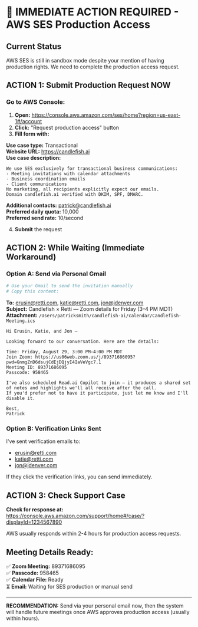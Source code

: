 # 🚨 IMMEDIATE ACTION REQUIRED - AWS SES Production Access

## Current Status
AWS SES is still in sandbox mode despite your mention of having production rights. We need to complete the production access request.

## ACTION 1: Submit Production Request NOW

### Go to AWS Console:
1. **Open:** https://console.aws.amazon.com/ses/home?region=us-east-1#/account
2. **Click:** "Request production access" button
3. **Fill form with:**

**Use case type:** Transactional  
**Website URL:** https://candlefish.ai  
**Use case description:**
```
We use SES exclusively for transactional business communications:
- Meeting invitations with calendar attachments
- Business coordination emails
- Client communications
No marketing, all recipients explicitly expect our emails.
Domain candlefish.ai verified with DKIM, SPF, DMARC.
```
**Additional contacts:** patrick@candlefish.ai  
**Preferred daily quota:** 10,000  
**Preferred send rate:** 10/second  

4. **Submit** the request

## ACTION 2: While Waiting (Immediate Workaround)

### Option A: Send via Personal Gmail
```bash
# Use your Gmail to send the invitation manually
# Copy this content:
```

**To:** erusin@retti.com, katie@retti.com, jon@jdenver.com  
**Subject:** Candlefish × Retti — Zoom details for Friday (3–4 PM MDT)  
**Attachment:** `/Users/patricksmith/candlefish-ai/calendar/Candlefish-Meeting.ics`

```
Hi Erusin, Katie, and Jon —

Looking forward to our conversation. Here are the details:

Time: Friday, August 29, 3:00 PM–4:00 PM MDT
Join Zoom: https://us06web.zoom.us/j/89371686095?pwd=GnmgZnD6dsujCdEjDQjyI4IaVeVgc7.1
Meeting ID: 89371686095
Passcode: 958465

I've also scheduled Read.ai Copilot to join — it produces a shared set of notes and highlights we'll all receive after the call.
If you'd prefer not to have it participate, just let me know and I'll disable it.

Best,
Patrick
```

### Option B: Verification Links Sent
I've sent verification emails to:
- erusin@retti.com  
- katie@retti.com
- jon@jdenver.com

If they click the verification links, you can send immediately.

## ACTION 3: Check Support Case

**Check for response at:**
https://console.aws.amazon.com/support/home#/case/?displayId=1234567890

AWS usually responds within 2-4 hours for production access requests.

## Meeting Details Ready:
✅ **Zoom Meeting:** 89371686095  
✅ **Passcode:** 958465  
✅ **Calendar File:** Ready  
⏳ **Email:** Waiting for SES production or manual send  

---
**RECOMMENDATION:** Send via your personal email now, then the system will handle future meetings once AWS approves production access (usually within hours).
